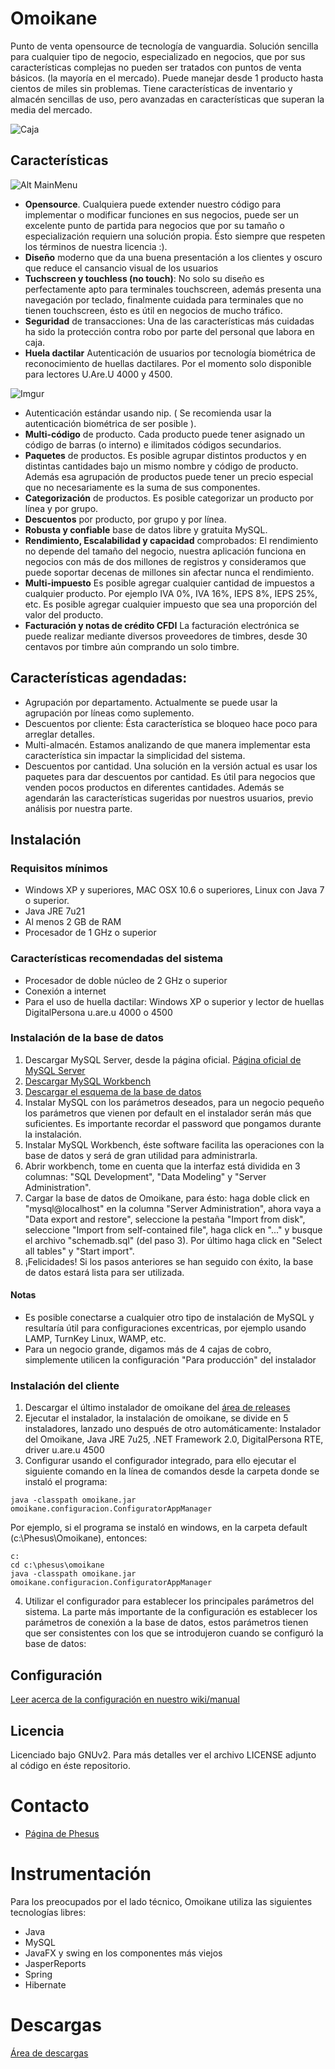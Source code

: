 Omoikane
========

Punto de venta opensource de tecnología de vanguardia. Solución sencilla para cualquier tipo de negocio, especializado en negocios, que por sus características complejas no pueden ser tratados con puntos de venta básicos. (la mayoría en el mercado). Puede manejar desde 1 producto hasta cientos de miles sin problemas. Tiene características de inventario y almacén sencillas de uso, pero avanzadas en características que superan la media del mercado.

![Caja](http://i.imgur.com/JHh7C0f.png)

## Características
![Alt MainMenu](https://github.com/Phesus/Omoikane/raw/gh-pages/images/SS-MainMenu-2013-06-20.png)
- __Opensource__. Cualquiera puede extender nuestro código para implementar o modificar funciones en sus negocios, puede ser un excelente punto de partida para negocios que por su tamaño o especialización requiern una solución propia. Ésto siempre que respeten los términos de nuestra licencia :).
- __Diseño__ moderno que da una buena presentación a los clientes y oscuro que reduce el cansancio visual de los usuarios
- __Tuchscreen y touchless (no touch)__: No solo su diseño es perfectamente apto para terminales touchscreen, además presenta una navegación por teclado, finalmente cuidada para terminales que no tienen touchscreen, ésto es útil en negocios de mucho tráfico.
- __Seguridad__ de transacciones: Una de las características más cuidadas ha sido la protección contra robo por parte del personal que labora en caja.
- __Huela dactilar__ Autenticación de usuarios por tecnología biométrica de reconocimiento de huellas dactilares. Por el momento solo disponible para lectores U.Are.U 4000 y 4500.

![Imgur](http://i.imgur.com/08IbsmI.png)
- Autenticación estándar usando nip. ( Se recomienda usar la autenticación biométrica de ser posible ).
- __Multi-código__ de producto. Cada producto puede tener asignado un código de barras (o interno) e ilimitados códigos secundarios.
- __Paquetes__ de productos. Es posible agrupar distintos productos y en distintas cantidades bajo un mismo nombre y código de producto. Además esa agrupación de productos puede tener un precio especial que no necesariamente es la suma de sus componentes.
- __Categorización__ de productos. Es posible categorizar un producto por línea y por grupo. 
- __Descuentos__ por producto, por grupo y por línea. 
- __Robusta y confiable__ base de datos libre y gratuita MySQL. 
- __Rendimiento, Escalabilidad y capacidad__ comprobados: El rendimiento no depende del tamaño del negocio, nuestra aplicación funciona en negocios con más de dos millones de registros y consideramos que puede soportar decenas de millones sin afectar nunca el rendimiento.
- __Multi-impuesto__ Es posible agregar cualquier cantidad de impuestos a cualquier producto. Por ejemplo IVA 0%, IVA 16%, IEPS 8%, IEPS 25%, etc. Es posible agregar cualquier impuesto que sea una proporción del valor del producto.
- __Facturación y notas de crédito CFDI__ La facturación electrónica se puede realizar mediante diversos proveedores de timbres, desde 30 centavos por timbre aún comprando un solo timbre.

## Características agendadas:
- Agrupación por departamento. Actualmente se puede usar la agrupación por líneas como suplemento.
- Descuentos por cliente: Ésta característica se bloqueo hace poco para arreglar detalles.
- Multi-almacén. Estamos analizando de que manera implementar esta característica sin impactar la simplicidad del sistema.
- Descuentos por cantidad. Una solución en la versión actual es usar los paquetes para dar descuentos por cantidad. Es útil para negocios que venden pocos productos en diferentes cantidades.
Además se agendarán las características sugeridas por nuestros usuarios, previo análisis por nuestra parte.

## Instalación
### Requisitos mínimos
- Windows XP y superiores, MAC OSX 10.6 o superiores, Linux con Java 7 o superior.
- Java JRE 7u21
- Al menos 2 GB de RAM
- Procesador de 1 GHz o superior
### Características recomendadas del sistema
- Procesador de doble núcleo de 2 GHz o superior
- Conexión a internet
- Para el uso de huella dactilar: Windows XP o superior y lector de huellas DigitalPersona u.are.u 4000 o 4500

### Instalación de la base de datos
1. Descargar MySQL Server, desde la página oficial. [Página oficial de MySQL Server](http://dev.mysql.com/downloads/mysql/)
2. [Descargar MySQL Workbench](http://dev.mysql.com/downloads/tools/workbench/)
3. [Descargar el esquema de la base de datos](https://github.com/Phesus/Omoikane/releases/download/4.1.0/schemadb.sql)
4. Instalar MySQL con los parámetros deseados, para un negocio pequeño los parámetros que vienen por default en el instalador serán más que suficientes. Es importante recordar el password que pongamos durante la instalación.
5. Instalar MySQL Workbench, éste software facilita las operaciones con la base de datos y será de gran utilidad para administrarla.
6. Abrir workbench, tome en cuenta que la interfaz está dividida en 3 columnas: "SQL Development", "Data Modeling" y "Server Administration".
7. Cargar la base de datos de Omoikane, para ésto: haga doble click en "mysql@localhost" en la columna "Server Administration", ahora vaya a "Data export and restore", seleccione la pestaña "Import from disk", seleccione "Import from self-contained file", haga click en "..." y busque el archivo "schemadb.sql" (del paso 3). Por último haga click en "Select all tables" y "Start import".
8. ¡Felicidades! Si los pasos anteriores se han seguido con éxito, la base de datos estará lista para ser utilizada.

#### Notas
- Es posible conectarse a cualquier otro tipo de instalación de MySQL y resultaría útil para configuraciones excentricas, por ejemplo usando LAMP, TurnKey Linux, WAMP, etc.
- Para un negocio grande, digamos más de 4 cajas de cobro, simplemente utilicen la configuración "Para producción" del instalador

### Instalación del cliente
1. Descargar el último instalador de omoikane del [área de releases](https://github.com/Phesus/Omoikane/releases)
2. Ejecutar el instalador, la instalación de omoikane, se divide en 5 instaladores, lanzado uno después de otro automáticamente: Instalador del Omoikane, Java JRE 7u25, .NET Framework 2.0, DigitalPersona RTE, driver u.are.u 4500
3. Configurar usando el configurador integrado, para ello ejecutar el siguiente comando en la línea de comandos desde la carpeta donde se instaló el programa:

```
java -classpath omoikane.jar omoikane.configuracion.ConfiguratorAppManager
```

Por ejemplo, si el programa se instaló en windows, en la carpeta default (c:\Phesus\Omoikane), entonces:
```
c:
cd c:\phesus\omoikane
java -classpath omoikane.jar omoikane.configuracion.ConfiguratorAppManager
```

4. Utilizar el configurador para establecer los principales parámetros del sistema. La parte más importante de la configuración es establecer los parámetros de conexión a la base de datos, estos parámetros tienen que ser consistentes con los que se introdujeron cuando se configuró la base de datos:

## Configuración

[Leer acerca de la configuración en nuestro wiki/manual](https://github.com/Phesus/Omoikane/wiki/Configuraci%C3%B3n)

## Licencia

Licenciado bajo GNUv2. Para más detalles ver el archivo LICENSE adjunto al código en éste repositorio.


Contacto
========
- [Página de Phesus](http://phesus.com)

Instrumentación
===============
Para los preocupados por el lado técnico, Omoikane utiliza las siguientes tecnologías libres:
- Java
- MySQL
- JavaFX y swing en los componentes más viejos
- JasperReports
- Spring
- Hibernate

Descargas
=========

[Área de descargas](https://github.com/Phesus/Omoikane/releases)
